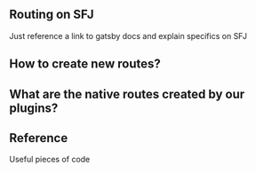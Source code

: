 ## Routing on SFJ
Just reference a link to gatsby docs and explain specifics on SFJ

## How to create new routes?

## What are the native routes created by our plugins?

## Reference
Useful pieces of code
